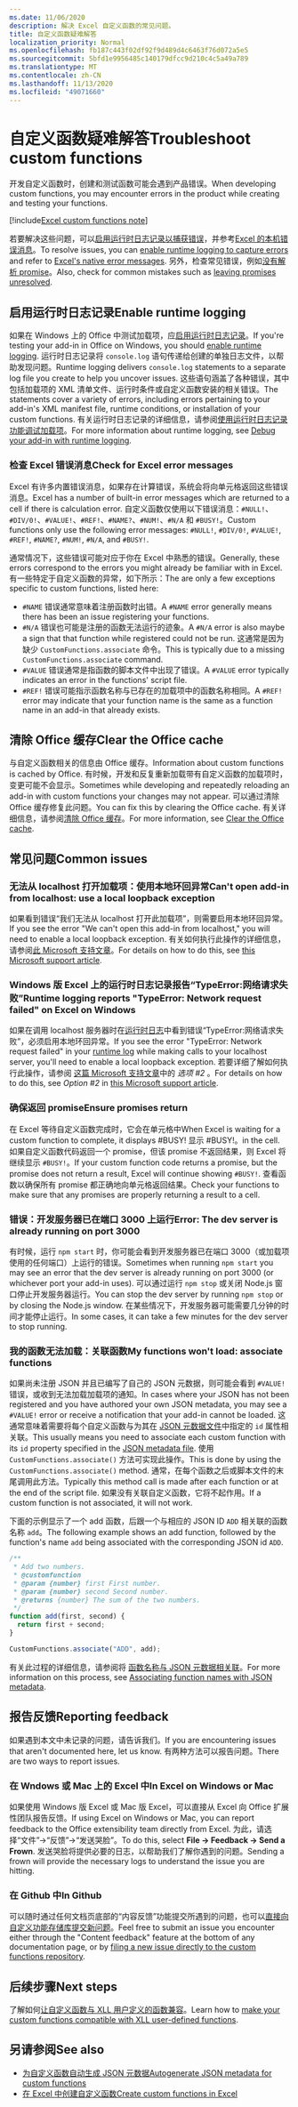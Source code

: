 ```yaml
---
ms.date: 11/06/2020
description: 解决 Excel 自定义函数的常见问题。
title: 自定义函数疑难解答
localization_priority: Normal
ms.openlocfilehash: fb187c443f02df92f9d489d4c6463f76d072a5e5
ms.sourcegitcommit: 5bfd1e9956485c140179dfcc9d210c4c5a49a789
ms.translationtype: MT
ms.contentlocale: zh-CN
ms.lasthandoff: 11/13/2020
ms.locfileid: "49071660"
---
```

# <a name="troubleshoot-custom-functions"></a><span data-ttu-id="a1855-103">自定义函数疑难解答</span><span class="sxs-lookup"><span data-stu-id="a1855-103">Troubleshoot custom functions</span></span>

<span data-ttu-id="a1855-104">开发自定义函数时，创建和测试函数可能会遇到产品错误。</span><span class="sxs-lookup"><span data-stu-id="a1855-104">When developing custom functions, you may encounter errors in the product while creating and testing your functions.</span></span>

[!include[Excel custom functions note](../includes/excel-custom-functions-note.md)]

<span data-ttu-id="a1855-105">若要解决这些问题，可以[启用运行时日志记录以捕获错误](#enable-runtime-logging)，并参考[Excel 的本机错误消息](#check-for-excel-error-messages)。</span><span class="sxs-lookup"><span data-stu-id="a1855-105">To resolve issues, you can [enable runtime logging to capture errors](#enable-runtime-logging) and refer to [Excel's native error messages](#check-for-excel-error-messages).</span></span> <span data-ttu-id="a1855-106">另外，检查常见错误，例如[没有解析 promise](#ensure-promises-return)。</span><span class="sxs-lookup"><span data-stu-id="a1855-106">Also, check for common mistakes such as [leaving promises unresolved](#ensure-promises-return).</span></span>

## <a name="enable-runtime-logging"></a><span data-ttu-id="a1855-107">启用运行时日志记录</span><span class="sxs-lookup"><span data-stu-id="a1855-107">Enable runtime logging</span></span>

<span data-ttu-id="a1855-108">如果在 Windows 上的 Office 中测试加载项，应[启用运行时日志记录](../testing/runtime-logging.md)。</span><span class="sxs-lookup"><span data-stu-id="a1855-108">If you're testing your add-in in Office on Windows, you should [enable runtime logging](../testing/runtime-logging.md).</span></span> <span data-ttu-id="a1855-109">运行时日志记录将 `console.log` 语句传递给创建的单独日志文件，以帮助发现问题。</span><span class="sxs-lookup"><span data-stu-id="a1855-109">Runtime logging delivers `console.log` statements to a separate log file you create to help you uncover issues.</span></span> <span data-ttu-id="a1855-110">这些语句涵盖了各种错误，其中包括加载项的 XML 清单文件、运行时条件或自定义函数安装的相关错误。</span><span class="sxs-lookup"><span data-stu-id="a1855-110">The statements cover a variety of errors, including errors pertaining to your add-in's XML manifest file, runtime conditions, or installation of your custom functions.</span></span> <span data-ttu-id="a1855-111">有关运行时日志记录的详细信息，请参阅[使用运行时日志记录功能调试加载项](../testing/runtime-logging.md)。</span><span class="sxs-lookup"><span data-stu-id="a1855-111">For more information about runtime logging, see [Debug your add-in with runtime logging](../testing/runtime-logging.md).</span></span>

### <a name="check-for-excel-error-messages"></a><span data-ttu-id="a1855-112">检查 Excel 错误消息</span><span class="sxs-lookup"><span data-stu-id="a1855-112">Check for Excel error messages</span></span>

<span data-ttu-id="a1855-113">Excel 有许多内置错误消息，如果存在计算错误，系统会将向单元格返回这些错误消息。</span><span class="sxs-lookup"><span data-stu-id="a1855-113">Excel has a number of built-in error messages which are returned to a cell if there is calculation error.</span></span> <span data-ttu-id="a1855-114">自定义函数仅使用以下错误消息：`#NULL!`、`#DIV/0!`、`#VALUE!`、`#REF!`、`#NAME?`、`#NUM!`、`#N/A` 和 `#BUSY!`。</span><span class="sxs-lookup"><span data-stu-id="a1855-114">Custom functions only use the following error messages: `#NULL!`, `#DIV/0!`, `#VALUE!`, `#REF!`, `#NAME?`, `#NUM!`, `#N/A`, and `#BUSY!`.</span></span>

<span data-ttu-id="a1855-115">通常情况下，这些错误可能对应于你在 Excel 中熟悉的错误。</span><span class="sxs-lookup"><span data-stu-id="a1855-115">Generally, these errors correspond to the errors you might already be familiar with in Excel.</span></span> <span data-ttu-id="a1855-116">有一些特定于自定义函数的异常，如下所示：</span><span class="sxs-lookup"><span data-stu-id="a1855-116">The are only a few exceptions specific to custom functions, listed here:</span></span>

- <span data-ttu-id="a1855-117">`#NAME` 错误通常意味着注册函数时出错。</span><span class="sxs-lookup"><span data-stu-id="a1855-117">A `#NAME` error generally means there has been an issue registering your functions.</span></span>
- <span data-ttu-id="a1855-118">`#N/A` 错误也可能是注册的函数无法运行的迹象。</span><span class="sxs-lookup"><span data-stu-id="a1855-118">A `#N/A` error is also maybe a sign that that function while registered could not be run.</span></span> <span data-ttu-id="a1855-119">这通常是因为缺少 `CustomFunctions.associate` 命令。</span><span class="sxs-lookup"><span data-stu-id="a1855-119">This is typically due to a missing `CustomFunctions.associate` command.</span></span>
- <span data-ttu-id="a1855-120">`#VALUE` 错误通常是指函数的脚本文件中出现了错误。</span><span class="sxs-lookup"><span data-stu-id="a1855-120">A `#VALUE` error typically indicates an error in the functions' script file.</span></span>
- <span data-ttu-id="a1855-121">`#REF!` 错误可能指示函数名称与已存在的加载项中的函数名称相同。</span><span class="sxs-lookup"><span data-stu-id="a1855-121">A `#REF!` error may indicate that your function name is the same as a function name in an add-in that already exists.</span></span>

## <a name="clear-the-office-cache"></a><span data-ttu-id="a1855-122">清除 Office 缓存</span><span class="sxs-lookup"><span data-stu-id="a1855-122">Clear the Office cache</span></span>

<span data-ttu-id="a1855-123">与自定义函数相关的信息由 Office 缓存。</span><span class="sxs-lookup"><span data-stu-id="a1855-123">Information about custom functions is cached by Office.</span></span> <span data-ttu-id="a1855-124">有时候，开发和反复重新加载带有自定义函数的加载项时，变更可能不会显示。</span><span class="sxs-lookup"><span data-stu-id="a1855-124">Sometimes while developing and repeatedly reloading an add-in with custom functions your changes may not appear.</span></span> <span data-ttu-id="a1855-125">可以通过清除 Office 缓存修复此问题。</span><span class="sxs-lookup"><span data-stu-id="a1855-125">You can fix this by clearing the Office cache.</span></span> <span data-ttu-id="a1855-126">有关详细信息，请参阅[清除 Office 缓存](../testing/clear-cache.md)。</span><span class="sxs-lookup"><span data-stu-id="a1855-126">For more information, see [Clear the Office cache](../testing/clear-cache.md).</span></span>

## <a name="common-issues"></a><span data-ttu-id="a1855-127">常见问题</span><span class="sxs-lookup"><span data-stu-id="a1855-127">Common issues</span></span>

### <a name="cant-open-add-in-from-localhost-use-a-local-loopback-exception"></a><span data-ttu-id="a1855-128">无法从 localhost 打开加载项：使用本地环回异常</span><span class="sxs-lookup"><span data-stu-id="a1855-128">Can't open add-in from localhost: use a local loopback exception</span></span>

<span data-ttu-id="a1855-129">如果看到错误“我们无法从 localhost 打开此加载项”，则需要启用本地环回异常。</span><span class="sxs-lookup"><span data-stu-id="a1855-129">If you see the error "We can't open this add-in from localhost," you will need to enable a local loopback exception.</span></span> <span data-ttu-id="a1855-130">有关如何执行此操作的详细信息，请参阅[此 Microsoft 支持文章](https://support.microsoft.com/help/4490419/local-loopback-exemption-does-not-work)。</span><span class="sxs-lookup"><span data-stu-id="a1855-130">For details on how to do this, see [this Microsoft support article](https://support.microsoft.com/help/4490419/local-loopback-exemption-does-not-work).</span></span>

### <a name="runtime-logging-reports-typeerror-network-request-failed-on-excel-on-windows"></a><span data-ttu-id="a1855-131">Windows 版 Excel 上的运行时日志记录报告“TypeError:网络请求失败”</span><span class="sxs-lookup"><span data-stu-id="a1855-131">Runtime logging reports "TypeError: Network request failed" on Excel on Windows</span></span>

<span data-ttu-id="a1855-132">如果在调用 localhost 服务器时在[运行时日志](custom-functions-troubleshooting.md#enable-runtime-logging)中看到错误“TypeError:网络请求失败”，必须启用本地环回异常。</span><span class="sxs-lookup"><span data-stu-id="a1855-132">If you see the error "TypeError: Network request failed" in your [runtime log](custom-functions-troubleshooting.md#enable-runtime-logging) while making calls to your localhost server, you'll need to enable a local loopback exception.</span></span> <span data-ttu-id="a1855-133">若要详细了解如何执行此操作，请参阅 [这篇 Microsoft 支持文章](https://support.microsoft.com/help/4490419/local-loopback-exemption-does-not-work)中的 *选项 #2* 。</span><span class="sxs-lookup"><span data-stu-id="a1855-133">For details on how to do this, see *Option #2* in [this Microsoft support article](https://support.microsoft.com/help/4490419/local-loopback-exemption-does-not-work).</span></span>

### <a name="ensure-promises-return"></a><span data-ttu-id="a1855-134">确保返回 promise</span><span class="sxs-lookup"><span data-stu-id="a1855-134">Ensure promises return</span></span>

<span data-ttu-id="a1855-135">在 Excel 等待自定义函数完成时，它会在单元格中</span><span class="sxs-lookup"><span data-stu-id="a1855-135">When Excel is waiting for a custom function to complete, it displays #BUSY!</span></span> <span data-ttu-id="a1855-136">显示 #BUSY!。</span><span class="sxs-lookup"><span data-stu-id="a1855-136">in the cell.</span></span> <span data-ttu-id="a1855-137">如果自定义函数代码返回一个 promise，但该 promise 不返回结果，则 Excel 将继续显示 `#BUSY!`。</span><span class="sxs-lookup"><span data-stu-id="a1855-137">If your custom function code returns a promise, but the promise does not return a result, Excel will continue showing `#BUSY!`.</span></span> <span data-ttu-id="a1855-138">查看函数以确保所有 promise 都正确地向单元格返回结果。</span><span class="sxs-lookup"><span data-stu-id="a1855-138">Check your functions to make sure that any promises are properly returning a result to a cell.</span></span>

### <a name="error-the-dev-server-is-already-running-on-port-3000"></a><span data-ttu-id="a1855-139">错误：开发服务器已在端口 3000 上运行</span><span class="sxs-lookup"><span data-stu-id="a1855-139">Error: The dev server is already running on port 3000</span></span>

<span data-ttu-id="a1855-140">有时候，运行 `npm start` 时，你可能会看到开发服务器已在端口 3000（或加载项使用的任何端口）上运行的错误。</span><span class="sxs-lookup"><span data-stu-id="a1855-140">Sometimes when running `npm start` you may see an error that the dev server is already running on port 3000 (or whichever port your add-in uses).</span></span> <span data-ttu-id="a1855-141">可以通过运行 `npm stop` 或关闭 Node.js 窗口停止开发服务器运行。</span><span class="sxs-lookup"><span data-stu-id="a1855-141">You can stop the dev server by running `npm stop` or by closing the Node.js window.</span></span> <span data-ttu-id="a1855-142">在某些情况下，开发服务器可能需要几分钟的时间才能停止运行。</span><span class="sxs-lookup"><span data-stu-id="a1855-142">In some cases, it can take a few minutes for the dev server to stop running.</span></span>

### <a name="my-functions-wont-load-associate-functions"></a><span data-ttu-id="a1855-143">我的函数无法加载：关联函数</span><span class="sxs-lookup"><span data-stu-id="a1855-143">My functions won't load: associate functions</span></span>

<span data-ttu-id="a1855-144">如果尚未注册 JSON 并且已编写了自己的 JSON 元数据，则可能会看到 `#VALUE!` 错误，或收到无法加载加载项的通知。</span><span class="sxs-lookup"><span data-stu-id="a1855-144">In cases where your JSON has not been registered and you have authored your own JSON metadata, you may see a `#VALUE!` error or receive a notification that your add-in cannot be loaded.</span></span> <span data-ttu-id="a1855-145">这通常意味着需要将每个自定义函数与为其在 [JSON 元数据文件](custom-functions-json.md)中指定的 `id` 属性相关联。</span><span class="sxs-lookup"><span data-stu-id="a1855-145">This usually means you need to associate each custom function with its `id` property specified in the [JSON metadata file](custom-functions-json.md).</span></span> <span data-ttu-id="a1855-146">使用 `CustomFunctions.associate()` 方法可实现此操作。</span><span class="sxs-lookup"><span data-stu-id="a1855-146">This is done by using the `CustomFunctions.associate()` method.</span></span> <span data-ttu-id="a1855-147">通常，在每个函数之后或脚本文件的末尾调用此方法。</span><span class="sxs-lookup"><span data-stu-id="a1855-147">Typically this method call is made after each function or at the end of the script file.</span></span> <span data-ttu-id="a1855-148">如果没有关联自定义函数，它将不起作用。</span><span class="sxs-lookup"><span data-stu-id="a1855-148">If a custom function is not associated, it will not work.</span></span>

<span data-ttu-id="a1855-149">下面的示例显示了一个 add 函数，后跟一个与相应的 JSON ID `ADD` 相关联的函数名称 `add`。</span><span class="sxs-lookup"><span data-stu-id="a1855-149">The following example shows an add function, followed by the function's name `add` being associated with the corresponding JSON id `ADD`.</span></span>

```js
/**
 * Add two numbers.
 * @customfunction
 * @param {number} first First number.
 * @param {number} second Second number.
 * @returns {number} The sum of the two numbers.
 */
function add(first, second) {
  return first + second;
}

CustomFunctions.associate("ADD", add);
```

<span data-ttu-id="a1855-150">有关此过程的详细信息，请参阅将 [函数名称与 JSON 元数据相关联](../excel/custom-functions-json.md#associating-function-names-with-json-metadata)。</span><span class="sxs-lookup"><span data-stu-id="a1855-150">For more information on this process, see [Associating function names with JSON metadata](../excel/custom-functions-json.md#associating-function-names-with-json-metadata).</span></span>

## <a name="reporting-feedback"></a><span data-ttu-id="a1855-151">报告反馈</span><span class="sxs-lookup"><span data-stu-id="a1855-151">Reporting feedback</span></span>

<span data-ttu-id="a1855-152">如果遇到本文中未记录的问题，请告诉我们。</span><span class="sxs-lookup"><span data-stu-id="a1855-152">If you are encountering issues that aren't documented here, let us know.</span></span> <span data-ttu-id="a1855-153">有两种方法可以报告问题。</span><span class="sxs-lookup"><span data-stu-id="a1855-153">There are two ways to report issues.</span></span>

### <a name="in-excel-on-windows-or-mac"></a><span data-ttu-id="a1855-154">在 Wndows 或 Mac 上的 Excel 中</span><span class="sxs-lookup"><span data-stu-id="a1855-154">In Excel on Windows or Mac</span></span>

<span data-ttu-id="a1855-155">如果使用 Windows 版 Excel 或 Mac 版 Excel，可以直接从 Excel 向 Office 扩展性团队报告反馈。</span><span class="sxs-lookup"><span data-stu-id="a1855-155">If using Excel on Windows or Mac, you can report feedback to the Office extensibility team directly from Excel.</span></span> <span data-ttu-id="a1855-156">为此，请选择“文件”->“反馈”->“发送哭脸”。</span><span class="sxs-lookup"><span data-stu-id="a1855-156">To do this, select **File -> Feedback -> Send a Frown**.</span></span> <span data-ttu-id="a1855-157">发送哭脸将提供必要的日志，以帮助我们了解你遇到的问题。</span><span class="sxs-lookup"><span data-stu-id="a1855-157">Sending a frown will provide the necessary logs to understand the issue you are hitting.</span></span>

### <a name="in-github"></a><span data-ttu-id="a1855-158">在 Github 中</span><span class="sxs-lookup"><span data-stu-id="a1855-158">In Github</span></span>

<span data-ttu-id="a1855-159">可以随时通过任何文档页底部的“内容反馈”功能提交所遇到的问题，也可以[直接向自定义功能存储库提交新问题](https://github.com/OfficeDev/Excel-Custom-Functions/issues)。</span><span class="sxs-lookup"><span data-stu-id="a1855-159">Feel free to submit an issue you encounter either through the "Content feedback" feature at the bottom of any documentation page, or by [filing a new issue directly to the custom functions repository](https://github.com/OfficeDev/Excel-Custom-Functions/issues).</span></span>

## <a name="next-steps"></a><span data-ttu-id="a1855-160">后续步骤</span><span class="sxs-lookup"><span data-stu-id="a1855-160">Next steps</span></span>
<span data-ttu-id="a1855-161">了解如何[让自定义函数与 XLL 用户定义的函数兼容](make-custom-functions-compatible-with-xll-udf.md)。</span><span class="sxs-lookup"><span data-stu-id="a1855-161">Learn how to [make your custom functions compatible with XLL user-defined functions](make-custom-functions-compatible-with-xll-udf.md).</span></span>

## <a name="see-also"></a><span data-ttu-id="a1855-162">另请参阅</span><span class="sxs-lookup"><span data-stu-id="a1855-162">See also</span></span>

* [<span data-ttu-id="a1855-163">为自定义函数自动生成 JSON 元数据</span><span class="sxs-lookup"><span data-stu-id="a1855-163">Autogenerate JSON metadata for custom functions</span></span>](custom-functions-json-autogeneration.md)
* [<span data-ttu-id="a1855-164">在 Excel 中创建自定义函数</span><span class="sxs-lookup"><span data-stu-id="a1855-164">Create custom functions in Excel</span></span>](custom-functions-overview.md)
